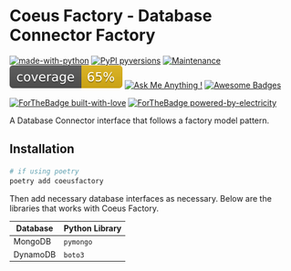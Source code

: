 # Coeus Factory - Database Connector Factory

[![made-with-python](https://img.shields.io/badge/Made%20with-Python-1f425f.svg)](https://www.python.org/)
[![PyPI pyversions](https://img.shields.io/pypi/pyversions/coeusfactory)](https://pypi.python.org/pypi/coeusfactory/)
[![Maintenance](https://img.shields.io/badge/Maintained%3F-yes-green.svg)](https://GitHub.com/Naereen/StrapDown.js/graphs/commit-activity)
![Coverage](./assets/coverage.svg)
[![Ask Me Anything !](https://img.shields.io/badge/Ask%20me-anything-1abc9c.svg)](mailto:atmalmer23@gmail.com)
[![Awesome Badges](https://img.shields.io/badge/badges-awesome-green.svg)](https://github.com/Naereen/badges)

[![ForTheBadge built-with-love](http://ForTheBadge.com/images/badges/built-with-love.svg)](https://GitHub.com/Naereen/)
[![ForTheBadge powered-by-electricity](http://ForTheBadge.com/images/badges/powered-by-electricity.svg)](http://ForTheBadge.com)

A Database Connector interface that follows a factory model pattern.

## Installation

```bash
# if using poetry
poetry add coeusfactory
```

Then add necessary database interfaces as necessary. Below are the libraries that works with Coeus Factory.

| Database | Python Library |
|----------|----------------|
| MongoDB  | `pymongo`      |
| DynamoDB | `boto3`        |
